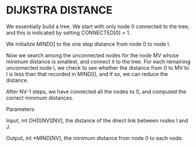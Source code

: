# DIJKSTRA DISTANCE

  We essentially build a tree.  We start with only node 0 connected
  to the tree, and this is indicated by setting CONNECTED[0] = 1.

  We initialize MIND[I] to the one step distance from node 0 to node I.

  Now we search among the unconnected nodes for the node MV whose minimum
  distance is smallest, and connect it to the tree.  For each remaining
  unconnected node I, we check to see whether the distance from 0 to MV
  to I is less than that recorded in MIND[I], and if so, we can reduce
  the distance.

  After NV-1 steps, we have connected all the nodes to 0, and computed
  the correct minimum distances.

  Parameters:

  Input, int OHD[NV][NV], the distance of the direct link between
  nodes I and J.

  Output, int *MIND[NV], the minimum distance from node 0 to each node.
